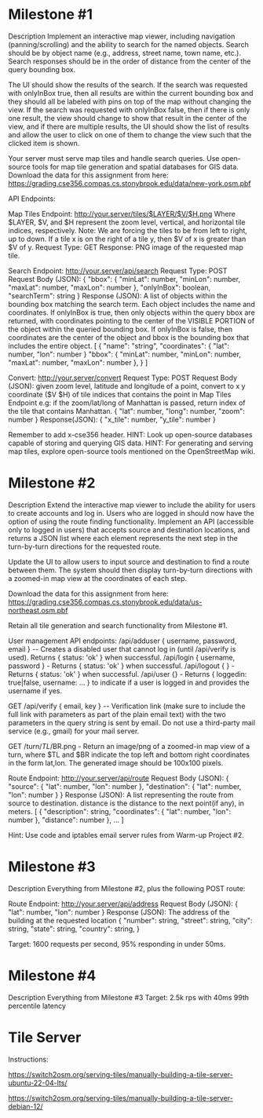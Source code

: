# Milestone #1
Description
Implement an interactive map viewer, including navigation (panning/scrolling) and the ability to search for the named objects.  Search should be by object name (e.g., address, street name, town name, etc.).  Search responses should be in the order of distance from the center of the query bounding box.

The UI should show the results of the search.  If the search was requested with onlyInBox true, then all results are within the current bounding box and they should all be labeled with pins on top of the map without changing the view.  If the search was requested with onlyInBox false, then if there is only one result, the view should change to show that result in the center of the view, and if there are multiple results, the UI should show the list of results and allow the user to click on one of them to change the view such that the clicked item is shown.

Your server must serve map tiles and handle search queries. Use open-source tools for map tile generation and spatial databases for GIS data.  Download the data for this assignment from here: https://grading.cse356.compas.cs.stonybrook.edu/data/new-york.osm.pbf

API Endpoints:

Map Tiles Endpoint: http://your.server/tiles/$LAYER/$V/$H.png
Where $LAYER, $V, and $H represent the zoom level, vertical, and horizontal tile indices, respectively. 
Note: We are forcing the tiles to be from left to right, up to down. If a tile x is on the right of a tile y, then $V of x is greater than $V of y.
Request Type: GET
Response: PNG image of the requested map tile.

Search Endpoint: http://your.server/api/search
Request Type: POST
Request Body (JSON):
{
  "bbox": {
    "minLat": number,
    "minLon": number,
    "maxLat": number,
    "maxLon": number
  },
  "onlyInBox": boolean,
  "searchTerm": string
}
Response (JSON): A list of objects within the bounding box matching the search term. Each object includes the name and coordinates.  If onlyInBox is true, then only objects within the query bbox are returned, with coordinates pointing to the center of the VISIBLE PORTION of the object within the queried bounding box.  If onlyInBox is false, then coordinates are the center of the object and bbox is the bounding box that includes the entire object.
[
  {
    "name": "string",
    "coordinates": {
      "lat": number,
      "lon": number
    }
    "bbox": {
      "minLat": number,
      "minLon": number,
      "maxLat": number,
      "maxLon": number
    },
  }
]

Convert: http://your.server/convert
Request Type: POST
Request Body (JSON): given zoom level, latitude and longitude of a point, convert to x y coordinate ($V $H) of tile indices that contains the point in Map Tiles Endpoint
e.g: if the zoom/lat/long of Manhattan is passed, return index of the tile that contains Manhattan.
{
  "lat": number,
  "long": number,
  "zoom": number
}
Response(JSON): 
{
  "x_tile": number,
  "y_tile": number
}


Remember to add x-cse356 header.
HINT: Look up open-source databases capable of storing and querying GIS data.
HINT: For generating and serving map tiles, explore open-source tools mentioned on the OpenStreetMap wiki.


# Milestone #2
Description
Extend the interactive map viewer to include the ability for users to create accounts and log in.  Users who are logged in should now have the option of using the route finding functionality. Implement an API (accessible only to logged in users) that accepts source and destination locations, and returns a JSON list where each element represents the next step in the turn-by-turn directions for the requested route.

Update the UI to allow users to input source and destination to find a route between them.  The system should then display turn-by-turn directions with a zoomed-in map view at the coordinates of each step.

Download the data for this assignment from here: https://grading.cse356.compas.cs.stonybrook.edu/data/us-northeast.osm.pbf

Retain all tile generation and search functionality from Milestone #1.

User management API endpoints:
/api/adduser { username, password, email } -- Creates a disabled user that cannot log in (until /api/verify is used).  Returns { status: 'ok' } when successful.
/api/login { username, password } - Returns { status: 'ok' } when successful.
/api/logout { } - Returns { status: 'ok' } when successful.
/api/user {} - Returns { loggedin: true|false, username: ... } to indicate if a user is logged in and provides the username if yes.

GET /api/verify { email, key } -- Verification link (make sure to include the full link with parameters as part of the plain email text) with the two parameters in the query string is sent by email. Do not use a third-party mail service (e.g., gmail) for your mail server.

GET /turn/$TL/$BR.png - Return an image/png of a zoomed-in map view of a turn, where $TL and $BR indicate the top left and bottom right coordinates in the form lat,lon.  The generated image should be 100x100 pixels.

Route Endpoint: http://your.server/api/route
Request Body (JSON):
{
  "source": {
    "lat": number,
    "lon": number
  },
  "destination": {
    "lat": number,
    "lon": number
  }
}
Response (JSON): A list representing the route from source to destination. distance is the distance to the next point(if any), in meters.
[
  {
    "description": string,
    "coordinates": {
      "lat": number,
      "lon": number
    },
    "distance": number
  },
  ...
]

Hint: Use code and iptables email server rules from Warm-up Project #2.

# Milestone #3
Description
Everything from Milestone #2, plus the following POST route:

Route Endpoint: http://your.server/api/address
Request Body (JSON):
{
  "lat": number,
  "lon": number
}
Response (JSON): The address of the building at the requested location
{
  "number": string,
  "street": string,
  "city": string,
  "state": string,
  "country": string,
}

Target: 1600 requests per second, 95% responding in under 50ms.

# Milestone #4
Description
Everything from Milestone #3
Target: 2.5k rps with 40ms 99th percentile latency

# Tile Server
Instructions: 

https://switch2osm.org/serving-tiles/manually-building-a-tile-server-ubuntu-22-04-lts/

https://switch2osm.org/serving-tiles/manually-building-a-tile-server-debian-12/

